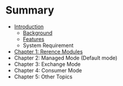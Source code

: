 # Summary

* [Introduction](README.md)
   * [Background](background.md)
   * [Features](features.md)
   * System Requirement
* [Chapter 1: Rerence Modules](chapter1.md)
* Chapter 2: Managed Mode (Default mode)
* Chapter 3: Exchange Mode
* Chapter 4: Consumer Mode
* Chapter 5: Other Topics

